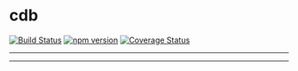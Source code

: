 # cdb

[![Build Status](https://travis-ci.org/tmpfs/cdb.svg)](https://travis-ci.org/tmpfs/cdb)
[![npm version](http://img.shields.io/npm/v/cdb.svg)](https://npmjs.org/package/cdb)
[![Coverage Status](https://coveralls.io/repos/tmpfs/cdb/badge.svg?branch=master&service=github&v=1)](https://coveralls.io/github/tmpfs/cdb?branch=master)

<? @include {=readme} introduction.md ?>

***
<!-- @toc -->
***

<? @include {=readme} install.md developer.md ?>

<? @include {=readme} license.md links.md ?>
